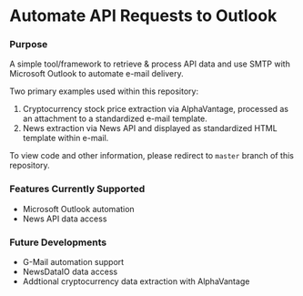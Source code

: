 # Automate API Requests to Outlook

### Purpose

A simple tool/framework to retrieve & process API data and use SMTP with Microsoft Outlook to automate e-mail delivery.

Two primary examples used within this repository:
1. Cryptocurrency stock price extraction via AlphaVantage, processed as an attachment to a standardized e-mail template.
2. News extraction via News API and displayed as standardized HTML template within e-mail.

To view code and other information, please redirect to `master` branch of this repository.

### Features Currently Supported
- Microsoft Outlook automation
- News API data access

### Future Developments
- G-Mail automation support
- NewsDataIO data access
- Addtional cryptocurrency data extraction with AlphaVantage


